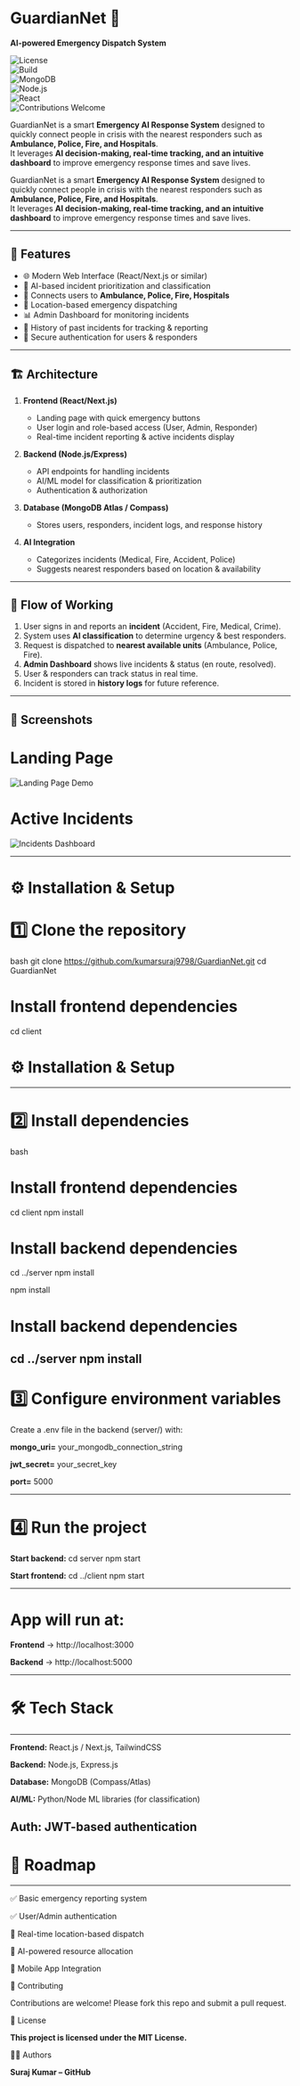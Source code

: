 # GuardianNet 🚨  
**AI-powered Emergency Dispatch System**

![License](https://img.shields.io/badge/license-MIT-green)  
![Build](https://img.shields.io/badge/build-passing-brightgreen)  
![MongoDB](https://img.shields.io/badge/Database-MongoDB-blue)  
![Node.js](https://img.shields.io/badge/Backend-Node.js-yellow)  
![React](https://img.shields.io/badge/Frontend-React-blue)  
![Contributions Welcome](https://img.shields.io/badge/Contributions-Welcome-orange)  

GuardianNet is a smart **Emergency AI Response System** designed to quickly connect people in crisis with the nearest responders such as **Ambulance, Police, Fire, and Hospitals**.  
It leverages **AI decision-making, real-time tracking, and an intuitive dashboard** to improve emergency response times and save lives.  


GuardianNet is a smart **Emergency AI Response System** designed to quickly connect people in crisis with the nearest responders such as **Ambulance, Police, Fire, and Hospitals**.  
It leverages **AI decision-making, real-time tracking, and an intuitive dashboard** to improve emergency response times and save lives.  

---

## 🚀 Features  
- 🌐 Modern Web Interface (React/Next.js or similar)  
- 🤖 AI-based incident prioritization and classification  
- 🏥 Connects users to **Ambulance, Police, Fire, Hospitals**  
- 📍 Location-based emergency dispatching  
- 📊 Admin Dashboard for monitoring incidents  
- 📝 History of past incidents for tracking & reporting  
- 🔐 Secure authentication for users & responders  

---

## 🏗️ Architecture  
1. **Frontend (React/Next.js)**  
   - Landing page with quick emergency buttons  
   - User login and role-based access (User, Admin, Responder)  
   - Real-time incident reporting & active incidents display  

2. **Backend (Node.js/Express)**  
   - API endpoints for handling incidents  
   - AI/ML model for classification & prioritization  
   - Authentication & authorization  

3. **Database (MongoDB Atlas / Compass)**  
   - Stores users, responders, incident logs, and response history  

4. **AI Integration**  
   - Categorizes incidents (Medical, Fire, Accident, Police)  
   - Suggests nearest responders based on location & availability  

---

## 🔄 Flow of Working  
1. User signs in and reports an **incident** (Accident, Fire, Medical, Crime).  
2. System uses **AI classification** to determine urgency & best responders.  
3. Request is dispatched to **nearest available units** (Ambulance, Police, Fire).  
4. **Admin Dashboard** shows live incidents & status (en route, resolved).  
5. User & responders can track status in real time.  
6. Incident is stored in **history logs** for future reference.  

---

## 📸 Screenshots  
# Landing Page  
![Landing Page Demo](docs/screenshots/landing.png)  

# Active Incidents  
![Incidents Dashboard](docs/screenshots/incidents.png)  

---

# ⚙️ Installation & Setup  

# 1️⃣ Clone the repository  
bash
git clone https://github.com/kumarsuraj9798/GuardianNet.git
cd GuardianNet

# Install frontend dependencies
cd client

# ⚙️ Installation & Setup  
---
# 2️⃣ Install dependencies  
bash
# Install frontend dependencies
cd client
npm install

# Install backend dependencies
cd ../server
npm install

npm install

# Install backend dependencies
cd ../server
npm install
---

# 3️⃣ Configure environment variables

Create a .env file in the backend (server/) with:

**mongo_uri=**
your_mongodb_connection_string

**jwt_secret=**
your_secret_key

**port=**
5000

---

# 4️⃣ Run the project
**Start backend:**
cd server
npm start

**Start frontend:**
cd ../client
npm start

---
# App will run at:

**Frontend**
→ http://localhost:3000

**Backend**
→ http://localhost:5000

---

# 🛠️ Tech Stack
---
**Frontend:** 
React.js / Next.js, TailwindCSS

**Backend:**
Node.js, Express.js

**Database:**
MongoDB (Compass/Atlas)

**AI/ML:**
Python/Node ML libraries (for classification)

**Auth:** 
JWT-based authentication
---

# 📌 Roadmap
---
✅ Basic emergency reporting system


✅ User/Admin authentication


🔄 Real-time location-based dispatch


🔄 AI-powered resource allocation


🔄 Mobile App Integration


🤝 Contributing


Contributions are welcome! Please fork this repo and submit a pull request.

📄 License

**This project is licensed under the MIT License.**

👨‍💻 Authors

**Suraj Kumar – GitHub**



